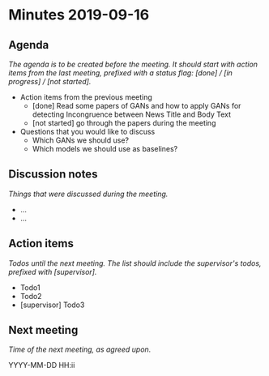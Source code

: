 # Minutes 2019-09-16


## Agenda

_The agenda is to be created before the meeting. It should start with action items from the last meeting, prefixed with a status flag: [done] / [in progress] / [not started]._

  - Action items from the previous meeting
    * [done] Read some papers of GANs and how to apply GANs for detecting Incongruence between News Title and Body Text
    * [not started] go through the papers during the meeting
  - Questions that you would like to discuss
  	* Which GANs we should use?
  	* Which models we should use as baselines?

## Discussion notes

_Things that were discussed during the meeting._

  - ...
  - ...


## Action items

_Todos until the next meeting. The list should include the supervisor's todos, prefixed with [supervisor]._

  - Todo1
  - Todo2
  - [supervisor] Todo3


## Next meeting

_Time of the next meeting, as agreed upon._

YYYY-MM-DD HH:ii